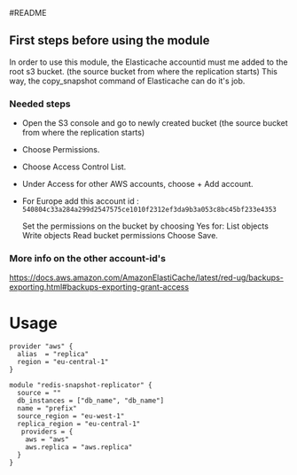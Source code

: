 #README

## First steps before using the module

In order to use this module, the Elasticache accountid must me added to the root s3 bucket. (the source bucket from where the replication starts)
This way, the copy_snapshot command of Elasticache can do it's job.

### Needed steps

- Open the S3 console and go to newly created bucket (the source bucket from where the replication starts)
- Choose Permissions.
- Choose Access Control List.
- Under Access for other AWS accounts, choose + Add account.
- For Europe add this account id : ` 540804c33a284a299d2547575ce1010f2312ef3da9b3a053c8bc45bf233e4353 `

   Set the permissions on the bucket by choosing Yes for:
   List objects
   Write objects
   Read bucket permissions
   Choose Save.

### More info on the other account-id's

https://docs.aws.amazon.com/AmazonElastiCache/latest/red-ug/backups-exporting.html#backups-exporting-grant-access

# Usage 

``` 
provider "aws" {
  alias  = "replica"
  region = "eu-central-1"
}

module "redis-snapshot-replicator" {
  source = ""
  db_instances = ["db_name", "db_name"]
  name = "prefix"
  source_region = "eu-west-1"
  replica_region = "eu-central-1"
   providers = {
    aws = "aws"
    aws.replica = "aws.replica"
  }
}
```